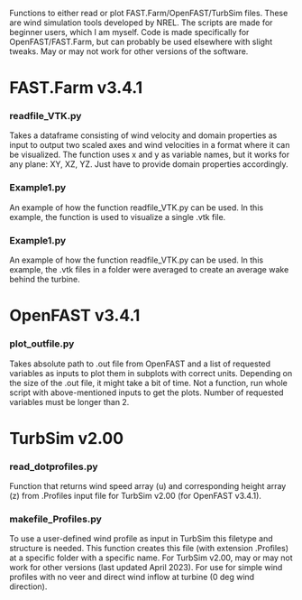 Functions to either read or plot FAST.Farm/OpenFAST/TurbSim files. These are wind simulation tools developed by NREL. The scripts are made for beginner users, which I am myself. Code is made specifically for OpenFAST/FAST.Farm, but can probably be used elsewhere with slight tweaks. May or may not work for other versions of the software.

# FAST.Farm v3.4.1

### readfile_VTK.py
Takes a dataframe consisting of wind velocity and domain properties as input to output two scaled axes and wind velocities in a format where it can be visualized. The function uses x and y as variable names, but it works for any plane: XY, XZ, YZ. Just have to provide domain properties accordingly.

### Example1.py
An example of how the function readfile_VTK.py can be used.
In this example, the function is used to visualize a single .vtk file.

### Example1.py
An example of how the function readfile_VTK.py can be used.
In this example, the .vtk files in a folder were averaged to create an average wake behind the turbine.

# OpenFAST v3.4.1

### plot_outfile.py

Takes absolute path to .out file from OpenFAST and a list of requested variables as inputs to plot them in subplots with correct units. Depending on the size of the .out file, it might take a bit of time. Not a function, run whole script with above-mentioned inputs to get the plots. Number of requested variables must be longer than 2.

# TurbSim v2.00

### read_dotprofiles.py

Function that returns wind speed array (u) and corresponding height array (z) from .Profiles input file for TurbSim v2.00 (for OpenFAST v3.4.1).

### makefile_Profiles.py

To use a user-defined wind profile as input in TurbSim this filetype and structure is needed. This function creates this file (with extension .Profiles) at a specific folder with a specific name. For TurbSim v2.00, may or may not work for other versions (last updated April 2023). For use for simple wind profiles with no veer and direct wind inflow at turbine (0 deg wind direction). 
